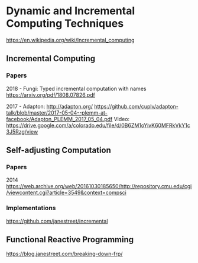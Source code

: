 # Dynamic and Incremental Computing Techniques

https://en.wikipedia.org/wiki/Incremental_computing

## Incremental Computing

### Papers 
2018 - Fungi: Typed incremental computation with names
https://arxiv.org/pdf/1808.07826.pdf

2017 - 
Adapton:
http://adapton.org/
https://github.com/cuplv/adapton-talk/blob/master/2017-05-04--plemm-at-facebook/Adapton_PLEMM_2017_05_04.pdf
Video:
https://drive.google.com/a/colorado.edu/file/d/0B6ZM1oYivK60MFRkVkY1c3J5Rzg/view


## Self-adjusting Computation

### Papers
2014 https://web.archive.org/web/20161030185650/http://repository.cmu.edu/cgi/viewcontent.cgi?article=3549&context=compsci

### Implementations

https://github.com/janestreet/incremental

## Functional Reactive Programming

https://blog.janestreet.com/breaking-down-frp/
